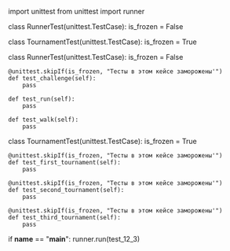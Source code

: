 import unittest
from unittest import runner




class RunnerTest(unittest.TestCase):
    is_frozen = False



class TournamentTest(unittest.TestCase):
    is_frozen = True




class RunnerTest(unittest.TestCase):
    is_frozen = False

    @unittest.skipIf(is_frozen, "Тесты в этом кейсе заморожены'")
    def test_challenge(self):
        pass

    def test_run(self):
        pass

    def test_walk(self):
        pass



class TournamentTest(unittest.TestCase):
    is_frozen = True

    @unittest.skipIf(is_frozen, "Тесты в этом кейсе заморожены'")
    def test_first_tournament(self):
        pass

    @unittest.skipIf(is_frozen, "Тесты в этом кейсе заморожены'")
    def test_second_tournament(self):
        pass

    @unittest.skipIf(is_frozen, "Тесты в этом кейсе заморожены'")
    def test_third_tournament(self):
        pass




if __name__ == "__main__":
    runner.run(test_12_3)

